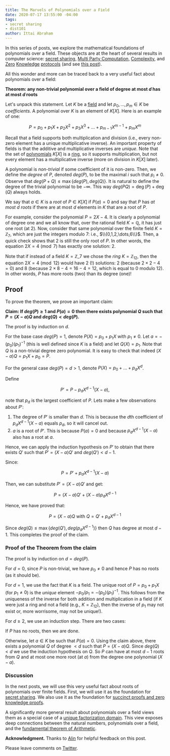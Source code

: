 ```yaml
---
title: The Marvels of Polynomials over a Field
date: 2020-07-17 13:55:00 -04:00
tags:
- secret sharing
- dist101
author: Ittai Abraham
---
```


In this series of posts, we explore the mathematical foundations of polynomials over a field. These objects are at the heart of several results in computer science: [secret sharing](/2020-07-17-polynomial-secret-sharing-and-the-lagrange-basis), [Multi Party Computation](https://eprint.iacr.org/2011/136.pdf), [Complexity](https://lance.fortnow.com/papers/files/ip.pdf), and [Zero](https://www.iacr.org/archive/asiacrypt2010/6477178/6477178.pdf) [Knowledge](https://cyber.biu.ac.il/event/the-9th-biu-winter-school-on-cryptography/) [protocols](https://eprint.iacr.org/2019/953.pdf) (and see [this post](https://decentralizedthoughts.github.io/2020-12-08-a-simple-and-succinct-zero-knowledge-proof/)).

All this wonder and more can be traced back to a very useful fact about polynomials over a field:

**Theorem: any non-trivial polynomial over a field of degree at most $d$ has at most $d$ roots**

Let's unpack this statement.
Let $K$ be a [field](https://en.wikipedia.org/wiki/Field_(mathematics)) and let $p_0,...,p_m \in K$ be *coefficients*.
A polynomial over $K$ is an element of $K[X]$. Here is an example of one:

$$
P=p_0+p_1 X + p_2 X^2 + p_3 X^3 +...+ p_{m-1} X^{m-1} + p_m X^m
$$

Recall that a field supports both multiplication and division (i.e., every non-zero element has a unique multiplicative inverse). An important property of fields is that the additive and multiplicative inverses are *unique*.  Note that the set of [polynomials](https://en.wikipedia.org/wiki/Polynomial_ring) $K[X]$ is a [ring](https://en.wikipedia.org/wiki/Ring_(mathematics)), so it supports multiplication, but not every element has a multiplicative inverse (more on division in $K[X]$ later).

A polynomial is *non-trivial* if some coefficient of it is non-zero. Then, we define the *degree* of $P$, denoted $deg(P)$, to be the maximal $i$ such that $p_i \neq 0$. Observe that $deg(P+Q)\leq \max\{deg(P),deg(Q)\}$. It is natural to define the degree of the trivial polynomial to be $- \infty$. This way $deg(P  Q) = \deg(P) + \deg(Q)$ always holds.

We say that $a \in K$ is a *root* of $P \in K[X]$ if $P(a)=0$ and say that $P$ has *at most $d$ roots* if there are at most $d$ elements in $K$ that are a root of $P$. 

For example, consider the polynomial $P=2X-4$. It is clearly a polynomial of degree one and we all know that, over the rational field $K=\mathbb{Q}$, it has just one root (at $2$).  Now, consider that same polynomial over the finite field $K=\mathbb{Z}_7$, which are just the integers modulo 7: i.e., $\\{0,1,2,\dots,6\\}$.
Then, a quick check shows that $2$ is still the only root of $P$. In other words, the equation $2X=4 \pmod 7$ has exactly one solution: $2$.

Note that if instead of a field $K=\mathbb{Z}\_7$ we chose the _ring_ $K=\mathbb{Z}_{12}$, then the equation $2X=4 \pmod {12}$ would have 2 (!) solutions: $2$ (because $2\times 2 - 4 = 0$) and $8$ (because $2\times 8 - 4 = 16 - 4 = 12$, which is equal to 0 modulo 12). In other words, $P$ has more roots (two) than its degree (one)!

## Proof

To prove the theorem, we prove an important claim:

**Claim: If $deg(P)\geq 1$ and $P(a)=0$ then there exists polynomial $Q$ such that $P=(X-a)Q$ and $deg(Q)<deg(P)$.**

The proof is by induction on $d$. 

For the base case $deg(P)=1$, denote $P(X)=p_0 + p_1 X$ with $p_1\neq 0$. Let $a= -(p_0) (p_1)^{-1}$ (this is well defined since $K$ is a field) and let $Q(X)=p_1$. Note that $Q$ is a non-trivial degree zero polynomial. It is easy to check that indeed $(X-a) Q = p_1 X + p_0 = P$.

For the general case $deg(P)=d>1$, denote $P(X)=p_0 + \dots+ p_d X^d$.

Define 

$$
P' = P - p_d X^{d-1} (X-a),
$$

note that $p_d$ is the largest coefficient of $P$. Lets make a few observations about $P'$:

1. The degree of $P'$ is smaller than $d$. This is because the $d$th coefficient of $p_d X^{d-1} (X-a)$ equals $p_d$, so it will cancel out.
2. $a$ is a root of $P'$. This is because $P(a)=0$ and because $p_d X^{d-1} (X-a)$ also has a root at $a$.

Hence, we can apply the induction hypothesis on $P'$ to obtain that there exists $Q'$ such that $P'=(X-a)Q'$ and $deg(Q') < d-1$.

Since:

$$
P =P'+ p_d X^{d-1} (X-a)
$$

Then, we can substitute $P'=(X-a)Q'$ and get:

$$
P= (X-a)Q' + (X-a) p_d X^{d-1}
$$

Hence, we have proved that:

$$
P = (X-a)Q\ \text{with}\ Q=Q'+ p_d X^{d-1}
$$

Since $deg(Q) \leq \max \{ deg(Q'), deg(p_d X^{d-1})\}$ then $Q$ has degree at most $d-1$. This completes the proof of the claim.

### Proof of the Theorem from the claim

The proof is by induction on $d=deg(P)$. 

For $d=0$, since $P$ is non-trivial, we have $p_0 \neq 0$ and hence $P$ has no roots (as it should be).

For $d=1$, we use the fact that $K$ is a field. The unique root of $P=p_0+p_1 X$ (for $p_1 \neq 0$) is the *unique* element $-p_0/p_1 = -(p_0) (p_1)^{-1}$. This follows from the uniqueness of the inverse for both addition and multiplication in a field (if $K$ were just a ring and not a field (e.g., $K=\mathbb{Z}_{12}$), then the inverse of $p_1$ may not exist or, more worrisome, may not be unique!).

For $d\geq 2$, we use an induction step. There are two cases:

If $P$ has no roots, then we are done.

Otherwise, let $a \in K$ be such that $P(a)=0$. Using the claim above, there exists a polynomial $Q$ of degree $<d$ such that $P=(X-a) Q$. Since $deg(Q)<d$ we use the induction hypothesis on $Q$. So $P$ can have at most $d-1$ roots from $Q$ and at most one more root (at $a$) from the degree one polynomial $(X-a)$.

### Discussion

In the next posts, we will use this very useful fact about roots of polynomials over finite fields.
First, we will use it as the foundation for [secret sharing](/2020-07-17-polynomial-secret-sharing-and-the-lagrange-basis).
We also use it as the foundation for [succinct proofs and zero knowledge proofs](https://decentralizedthoughts.github.io/2020-12-08-a-simple-and-succinct-zero-knowledge-proof/).

A significantly more general result about polynomials over a field views them as a special case of a [unique factorization domain](https://en.wikipedia.org/wiki/Unique_factorization_domain). This view exposes deep connections between the natural numbers, polynomials over a field, and the [fundamental theorem of Arithmetic](https://www.maths.tcd.ie/pub/Maths/Courseware/Primality/Primality.pdf).  

**Acknowledgment.** Thanks to [Alin](https://research.vmware.com/researchers/alin-tomescu) for helpful feedback on this post.

Please leave comments on [Twitter](https://twitter.com/ittaia/status/1283904819019886592).




